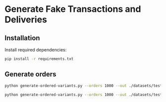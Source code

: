 # Generate Fake Transactions and Deliveries

## Installation

Install required dependencies:
```bash
pip install -r requirements.txt
```

## Generate orders
```bash
python generate-ordered-variants.py --orders 1000 --out ./datasets/test_duplicates_better_email_phone.csv --seed 789
```

```bash
python generate-ordered-variants.py --orders 1000 --out ./datasets/test_duplicates_with_store_ids.csv --seed 5125
```
